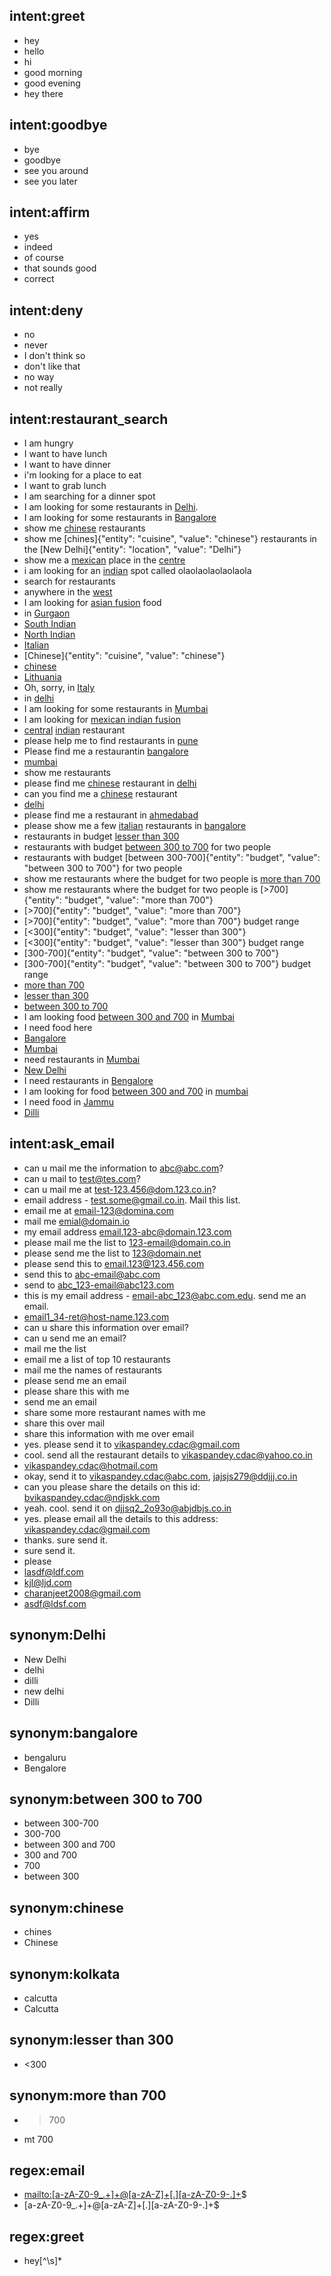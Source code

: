 ## intent:greet
- hey
- hello
- hi
- good morning
- good evening
- hey there

## intent:goodbye
- bye
- goodbye
- see you around
- see you later

## intent:affirm
- yes
- indeed
- of course
- that sounds good
- correct

## intent:deny
- no
- never
- I don't think so
- don't like that
- no way
- not really

## intent:restaurant_search
- I am hungry
- I want to have lunch
- I want to have dinner
- i'm looking for a place to eat
- I want to grab lunch
- I am searching for a dinner spot
- I am looking for some restaurants in [Delhi](location).
- I am looking for some restaurants in [Bangalore](location)
- show me [chinese](cuisine) restaurants
- show me [chines]{"entity": "cuisine", "value": "chinese"} restaurants in the [New Delhi]{"entity": "location", "value": "Delhi"}
- show me a [mexican](cuisine) place in the [centre](location)
- i am looking for an [indian](cuisine) spot called olaolaolaolaolaola
- search for restaurants
- anywhere in the [west](location)
- I am looking for [asian fusion](cuisine) food
- in [Gurgaon](location)
- [South Indian](cuisine)
- [North Indian](cuisine)
- [Italian](cuisine)
- [Chinese]{"entity": "cuisine", "value": "chinese"}
- [chinese](cuisine)
- [Lithuania](location)
- Oh, sorry, in [Italy](location)
- in [delhi](location)
- I am looking for some restaurants in [Mumbai](location)
- I am looking for [mexican indian fusion](cuisine)
- [central](location) [indian](cuisine) restaurant
- please help me to find restaurants in [pune](location)
- Please find me a restaurantin [bangalore](location)
- [mumbai](location)
- show me restaurants
- please find me [chinese](cuisine) restaurant in [delhi](location)
- can you find me a [chinese](cuisine) restaurant
- [delhi](location)
- please find me a restaurant in [ahmedabad](location)
- please show me a few [italian](cuisine) restaurants in [bangalore](location)
- restaurants in budget [lesser than 300](budget)
- restaurants with budget [between 300 to 700](budget) for two people
- restaurants with budget [between 300-700]{"entity": "budget", "value": "between 300 to 700"} for two people
- show me restaurants where the budget for two people is [more than 700](budget)
- show me restaurants where the budget for two people is [>700]{"entity": "budget", "value": "more than 700"}
- [>700]{"entity": "budget", "value": "more than 700"}
- [>700]{"entity": "budget", "value": "more than 700"} budget range
- [<300]{"entity": "budget", "value": "lesser than 300"}
- [<300]{"entity": "budget", "value": "lesser than 300"} budget range
- [300-700]{"entity": "budget", "value": "between 300 to 700"}
- [300-700]{"entity": "budget", "value": "between 300 to 700"} budget range
- [more than 700](budget)
- [lesser than 300](budget)
- [between 300 to 700](budget)
- I am looking food [between 300 and 700](location) in [Mumbai](location)
- I need food here
- [Bangalore](location)
- [Mumbai](location)
- need restaurants in [Mumbai](location)
- [New Delhi](location)
- I need restaurants in [Bengalore](location)
- I am looking for food [between 300 and 700](location) in [mumbai](location)
- I need food in [Jammu](location)
- [Dilli](location)

## intent:ask_email
- can u mail me the information to [abc@abc.com](email)?
- can u mail to [test@tes.com](email)?
- can u mail me at [test-123.456@dom.123.co.in](email)?
- email address - [test.some@gmail.co.in](email). Mail this list.
- email me at [email-123@domina.com](email)
- mail me [emial@domain.io](email)
- my email address [email.123-abc@domain.123.com](email)
- please mail me the list to [123-email@domain.co.in](email)
- please send me the list to [123@domain.net](email)
- please send this to [email.123@123.456.com](email)
- send this to [abc-email@abc.com](email)
- send to [abc_123-email@abc123.com](email)
- this is my email address - [email-abc_123@abc.com.edu](email). send me an email.
- [email1_34-ret@host-name.123.com](email)
- can u share this information over email?
- can u send me an email?
- mail me the list
- email me a list of top 10 restaurants
- mail me the names of restaurants
- please send me an email
- please share this with me
- send me an email
- share some more restaurant names with me
- share this over mail
- share this information with me over email
- yes. please send it to [vikaspandey.cdac@gmail.com](email)
- cool. send all the restaurant details to [vikaspandey.cdac@yahoo.co.in](email)
- [vikaspandey.cdac@hotmail.com](email)
- okay, send it to [vikaspandey.cdac@abc.com](email), [jajsjs279@ddjjj.co.in](email)
- can you please share the details on this id: [bvikaspandey.cdac@ndjskk.com](email)
- yeah. cool. send it on [djjsq2_2o93o@abjdbjs.co.in](email)
- yes. please email all the details to this address: [vikaspandey.cdac@gmail.com](email)
- thanks. sure send it.
- sure send it.
- please
- [lasdf@ldf.com](email)
- [kjl@ljd.com](email)
- [charanjeet2008@gmail.com](email)
- [asdf@ldsf.com](email)

## synonym:Delhi
- New Delhi
- delhi
- dilli
- new delhi
- Dilli

## synonym:bangalore
- bengaluru
- Bengalore

## synonym:between 300 to 700
- between 300-700
- 300-700
- between 300 and 700
- 300 and 700
- 700
- between 300

## synonym:chinese
- chines
- Chinese

## synonym:kolkata
- calcutta
- Calcutta

## synonym:lesser than 300
- <300

## synonym:more than 700
- >700
- mt 700

## regex:email
- <mailto:[a-zA-Z0-9_.+]+@[a-zA-Z]+[.][a-zA-Z0-9-.]+>$
- [a-zA-Z0-9_.+]+@[a-zA-Z]+[.][a-zA-Z0-9-.]+$

## regex:greet
- hey[^\s]*
